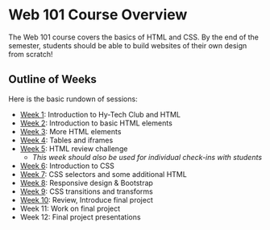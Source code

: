 # Web 101 Course Overview
The Web 101 course covers the basics of HTML and CSS. By the end of the semester, students should be able to build websites of their own design from scratch!

## Outline of Weeks
Here is the basic rundown of sessions:

- [Week 1](Week01/): Introduction to Hy-Tech Club and HTML
- [Week 2](Week02/): Introduction to basic HTML elements
- [Week 3](Week03/): More HTML elements
- [Week 4](Week04/): Tables and iframes
- [Week 5](Week05/): HTML review challenge
  - _This week should also be used for individual check-ins with students_
- [Week 6](Week06/): Introduction to CSS
- [Week 7](Week07/): CSS selectors and some additional HTML
- [Week 8](Week08/): Responsive design & Bootstrap
- [Week 9](Week09/): CSS transitions and transforms
- [Week 10](Week10/): Review, Introduce final project
- Week 11: Work on final project
- Week 12: Final project presentations
